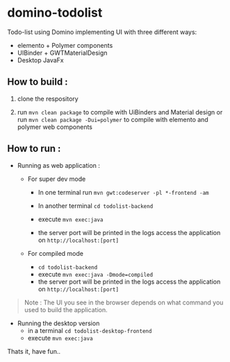 # domino-todolist
Todo-list using Domino implementing UI with three different ways:

- elemento + Polymer components
- UIBinder + GWTMaterialDesign
- Desktop JavaFx

## How to build :

1. clone the respository

2. run `mvn clean package` to compile with UiBinders and Material design or run `mvn clean package -Dui=polymer` to compile with elemento and polymer web components

## How to run :
- Running as web application :

  - For super dev mode 
  
    - In one terminal run `mvn gwt:codeserver -pl *-frontend -am`
    
    - In another terminal `cd todolist-backend`
    - execute `mvn exec:java`
    - the server port will be printed in the logs access the application on `http://localhost:[port]`

  - For compiled mode 
    - `cd todolist-backend`
    - execute `mvn exec:java -Dmode=compiled`
    - the server port will be printed in the logs access the application on `http://localhost:[port]`

> Note : The UI you see in the browser depends on what command you used to build the application.

- Running the desktop version
  - in a terminal `cd todolist-desktop-frontend`
  - execute `mvn exec:java`


Thats it, have fun..
  
